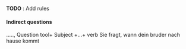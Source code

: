 
**TODO** : Add rules
#### Indirect questions

....., Question tool+ Subject +...+ verb
Sie fragt, wann dein bruder nach hause kommt

